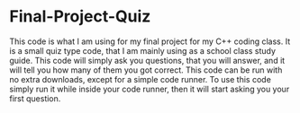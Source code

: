 # Final-Project-Quiz
This code is what I am using for my final project for my C++ coding class.
It is a small quiz type code, that I am mainly using as a school class study guide.
This code will simply ask you questions, that you will answer, and it will tell you how many of them you got correct.
This code can be run with no extra downloads, except for a simple code runner.
To use this code simply run it while inside your code runner, then it will start asking you your first question.
